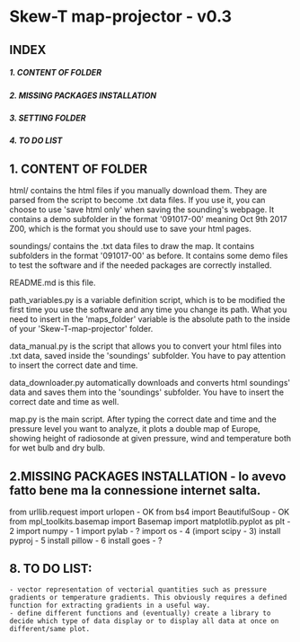 
#  Skew-T map-projector - v0.3
 
## INDEX  
##### 1. CONTENT OF FOLDER   
##### 2. MISSING PACKAGES INSTALLATION  
##### 3. SETTING FOLDER  
##### 4. TO DO LIST  

## 1. CONTENT OF FOLDER  
html/ contains the html files if you manually download them. They are parsed from the script to become .txt data files. If you use it, you can choose to use 'save html only' when saving the sounding's webpage. It contains a demo subfolder in the format '091017-00' meaning Oct 9th 2017 Z00, which is the format you should use to save your html pages.  

soundings/ contains the .txt data files to draw the map. It contains subfolders in the format '091017-00' as before. It contains some demo files to test the software and if the needed packages are correctly installed.  

README.md is this file.  

path_variables.py is a variable definition script, which is to be modified the first time you use the software and any time you change its path.  What you need to insert in the 'maps_folder' variable is the absolute path to the inside of your 'Skew-T-map-projector' folder.  

data_manual.py is the script that allows you to convert your html files into .txt data, saved inside the 'soundings' subfolder. You have to pay attention to insert the correct date and time.

data_downloader.py automatically downloads and converts html soundings' data and saves them into the 'soundings' subfolder. You have to insert the correct date and time as well.  

map.py is the main script. After typing the correct date and time and the pressure level you want to analyze, it plots a double map of Europe, showing height of radiosonde at given pressure, wind and temperature both for wet bulb and dry bulb.  

## 2.MISSING PACKAGES INSTALLATION - lo avevo fatto bene ma la connessione internet salta.  
from urllib.request import urlopen - OK
from bs4 import BeautifulSoup - OK
from mpl_toolkits.basemap import Basemap
import matplotlib.pyplot as plt - 2
import numpy - 1
import pylab - ?
import os - 4
(import scipy - 3)
install pyproj - 5
install pillow - 6
install goes - ?

## 8. TO DO LIST:  
    - vector representation of vectorial quantities such as pressure gradients or temperature gradients. This obviously requires a defined function for extracting gradients in a useful way.  
    - define different functions and (eventually) create a library to decide which type of data display or to display all data at once on different/same plot.  
